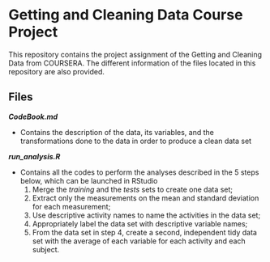 # Getting and Cleaning Data Course Project
This repository contains the project assignment of the Getting and Cleaning Data from COURSERA.  The different information of the files located in this repository are also provided.

## Files
***CodeBook.md***
* Contains the description of the data, its variables, and the transformations done to the data in order to produce a clean data set

***run_analysis.R***
* Contains all the codes to perform the analyses described in the 5 steps below, which can be launched in RStudio
    1. Merge the *training* and the *tests* sets to create one data set;
    2. Extract only the measurements on the mean and standard deviation for each measurement;
    3. Use descriptive activity names to name the activities in the data set;
    4. Appropriately label the data set with descriptive variable names;
    5. From the data set in step 4, create a second, independent tidy data set with the average of each variable for each activity and each subject.
